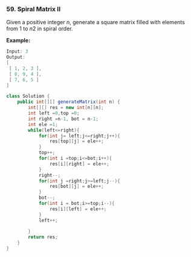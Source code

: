### 59. Spiral Matrix II

Given a positive integer *n*, generate a square matrix filled with elements from 1 to *n*2 in spiral order.

**Example:**

```java
Input: 3
Output:
[
 [ 1, 2, 3 ],
 [ 8, 9, 4 ],
 [ 7, 6, 5 ]
]
```

~~~java
class Solution {
    public int[][] generateMatrix(int n) {
        int[][] res = new int[n][n];
        int left =0,top =0;
        int right =n-1, bot = n-1;
        int ele =1;
        while(left<=right){
            for(int j= left;j<=right;j++){
                res[top][j] = ele++;
            }
            top++;
            for(int i =top;i<=bot;i++){
                res[i][right] = ele++;
            }
            right--;
            for(int j =right;j>=left;j--){
                res[bot][j] = ele++;
            }
            bot--;
            for(int i = bot;i>=top;i--){
                res[i][left] = ele++;
            }
            left++;
            
        }
        return res;   
    }
}
~~~

